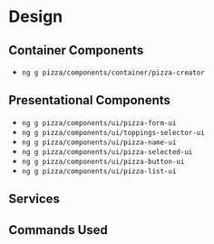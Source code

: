 # Design

## Container Components

- `ng g pizza/components/container/pizza-creator`

## Presentational Components

- `ng g pizza/components/ui/pizza-form-ui`
- `ng g pizza/components/ui/toppings-selector-ui`
- `ng g pizza/components/ui/pizza-name-ui`
- `ng g pizza/components/ui/pizza-selected-ui`
- `ng g pizza/components/ui/pizza-button-ui`
- `ng g pizza/components/ui/pizza-list-ui`

## Services

## Commands Used

